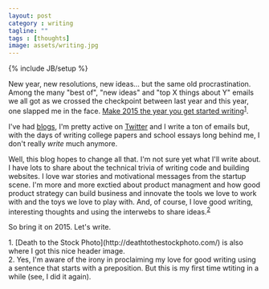 ```yaml
---
layout: post
category : writing
tagline: ""
tags : [thoughts]
image: assets/writing.jpg
---
```

{% include JB/setup %}

New year, new resolutions, new ideas... but the same old procrastination.
Among the many "best of", "new ideas" and "top X things about Y" emails we all got as we crossed the checkpoint between last year and this year, one slapped me in the face. 
[Make 2015 the year you get started writing](https://medium.com/medium-writing-prompts/what-prepares-you-for-the-day-569939b9525e)<sup>[1](#footnote-1)</sup>.

I've had [blogs](http://doubtfulsound.blogspot.ie/), I'm pretty active on [Twitter](http://twitter.com/lukeinusa) and I write a ton of emails but, with the days of writing college papers and school essays long behind me, I don't really *write* much anymore.

Well, this blog hopes to change all that. 
I'm not sure yet what I'll write about. 
I have lots to share about the technical trivia of writing code and building websites. 
I love war stories and motivational messages from the startup scene. 
I'm more and more exctied about product managment and how good product strategy can build business and innovate the tools we love to work with and the toys we love to play with.
And, of course, I love good writing, interesting thoughts and using the interwebs to share ideas.<sup>[2](#footnote-2)</sup>

So bring it on 2015. Let's write.

<p class="footnote">
<a name="footnote-1"></a><span class="footnote">1. [Death to the Stock Photo](http://deathtothestockphoto.com/) is also where I got this nice header image.</span><br/>
<a name="footnote-2"></a><span class="footnote">2. Yes, I'm aware of the irony in proclaiming my love for good writing using a sentence that starts with a preposition. But this is my first time wtiting in a while (see, I did it again).</span>
</p>
